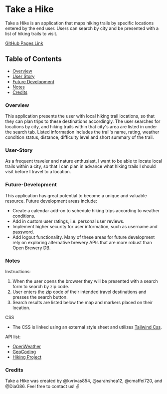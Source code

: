 # Take a Hike

Take a Hike is an application that maps hiking trails by specific locations entered by the end user. Users can search by city and be presented with a list of hiking trails to visit.

[GitHub Pages Link](https://kvrivas854.github.io/take-a-hike/)

## Table of Contents
- [Overview](#Overview)
- [User Story](#User-Story)
- [Future Development](#Future-Development)
- [Notes](#Notes)
- [Credits](#Credits)

### Overview
This application presents the user with local hiking trail locations, so that they can plan trips to these destinations accordingly.
The user searches for locations by city, and hiking trails within that city's area are listed in under the search tab. Listed information includes the trail's name, rating, weather condition status, distance, difficulty level and short summary of the trail.

### User-Story
As a frequent traveler and nature enthusiast, 
I want to be able to locate local trails within a city, 
so that I can plan in advance what hiking trails I should visit before I travel to a location.

### Future-Development
This application has great potential to become a unique and valuable resource. Future development areas include:

- Create a calendar add-on to schedule hiking trips according to weather conditions.
- Add in custom user ratings, i.e. personal user reviews.
- Implement higher security for user information, such as username and password.
- Add logout functionality.
Many of these areas for future development rely on exploring alternative brewery APIs that are more robust than Open Brewery DB.

### Notes

Instructions:
1. When the user opens the browser they will be presented with a search form to search by zip code.
2. User enters the zip code of their intended travel destinations and presses the search button.
3. Search results are listed below the map and markers placed on their location.

CSS
- The CSS is linked using an external style sheet and utilizes [Tailwind Css](https://tailwindcss.com/).

API list:
- [OpenWeather](https://openweathermap.org/)
- [GeoCoding](https://rapidapi.com/trueway/api/trueway-geocoding)
- [Hiking Project](https://www.hikingproject.com/)   

### Credits
Take a Hike was created by @kvrivas854, @sarahshea12, @cmaffei720, and @DiaG86. Feel free to contact us! :v:

